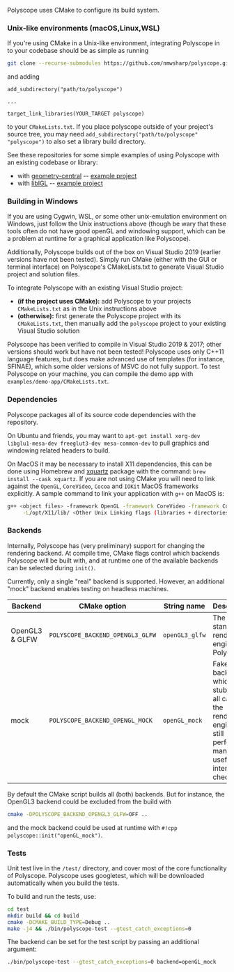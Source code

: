 Polyscope uses CMake to configure its build system. 

### Unix-like environments (macOS,Linux,WSL)

If you're using CMake in a Unix-like environment, integrating Polyscope in to your codebase should be as simple as running
```sh
git clone --recurse-submodules https://github.com/nmwsharp/polyscope.git
```
and adding
```
add_subdirectory("path/to/polyscope")

...

target_link_libraries(YOUR_TARGET polyscope)
```
to your `CMakeLists.txt`. If you place polyscope outside of your project's source tree, you may need 
`add_subdirectory("path/to/polyscope" "polyscope")` to also set a library build directory.

See these repositories for some simple examples of using Polyscope with an existing codebase or library:

- with [geometry-central](http://geometry-central.net) -- [example project](https://github.com/nmwsharp/gc-polyscope-project-template)
- with [libIGL](https://libigl.github.io/) -- [example project](https://github.com/nmwsharp/libigl-polyscope-project-template)


### Building in Windows

If you are using Cygwin, WSL, or some other unix-emulation environment on Windows, just follow the Unix instructions above (though be wary that these tools often do not have good openGL and windowing support, which can be a problem at runtime for a graphical application like Polyscope). 

Additionally, Polyscope builds out of the box on Visual Studio 2019 (earlier versions have not been tested). Simply run CMake (either with the GUI or terminal interface) on Polyscope's CMakeLists.txt to generate Visual Studio project and solution files. 

To integrate Polyscope with an existing Visual Studio project:

 - **(if the project uses CMake):** add Polyscope to your projects `CMakeLists.txt` as in the Unix instructions above
 - **(otherwise):** first generate the Polyscope project with its `CMakeLists.txt`, then manually add the `polyscope` project to your existing Visual Studio solution


Polyscope has been verified to compile in Visual Studio 2019 & 2017; other versions should work but have not been tested! Polyscope uses only C++11 language features, but does make advanced use of templates (for instance, SFINAE), which some older versions of MSVC do not fully support.  To test Polyscope on your machine, you can compile the demo app with `examples/demo-app/CMakeLists.txt`.

### Dependencies

Polyscope packages all of its source code dependencies with the repository.

On Ubuntu and friends, you may want to `apt-get install xorg-dev libglu1-mesa-dev freeglut3-dev mesa-common-dev` to pull graphics and windowing related headers to build.

On MacOS it may be necessary to install X11 dependencies, this can be done using Homebrew and [xquartz](https://www.xquartz.org/) package with the command: `brew install --cask xquartz`. If you are not using CMake you will need to link against the `OpenGL`, `CoreVideo`, `Cocoa` and `IOKit` MacOS frameworks explicitly. A sample command to link your application with `g++` on MacOS is:

```sh
g++ <object files> -framework OpenGL -framework CoreVideo -framework Cocoa -framework IOKit \
     -L/opt/X11/lib/ <Other Unix Linking flags (libraries + directories)>
```

### Backends

Internally, Polyscope has (very preliminary) support for changing the rendering backend. At compile time, CMake flags control which backends Polyscope will be built with, and at runtime one of the available backends can be selected during `init()`.

Currently, only a single "real" backend is supported. However, an additional "mock" backend enables testing on headless machines.

| **Backend** | **CMake option** | **String name** | **Description**
--- | --- | --- | ---
OpenGL3 & GLFW |  `POLYSCOPE_BACKEND_OPENGL3_GLFW` | `openGL3_glfw` | The standard rendering engine for Polyscope
mock |  `POLYSCOPE_BACKEND_OPENGL_MOCK` | `openGL_mock` | Fake backend which stubs out all calls to the rendering engine, but still performs many useful internal checks.

By default the CMake script builds all (both) backends. But for instance, the OpenGL3 backend could be excluded from the build with
```sh
cmake -DPOLYSCOPE_BACKEND_OPENGL3_GLFW=OFF ..
```
and the mock backend could be used at runtime with `#!cpp polyscope::init("openGL_mock")`.

### Tests

Unit test live in the `/test/` directory, and cover most of the core functionality of Polyscope. Polyscope uses googletest, which will be downloaded automatically when you build the tests.

To build and run the tests, use:

```sh
cd test
mkdir build && cd build
cmake -DCMAKE_BUILD_TYPE=Debug ..
make -j4 && ./bin/polyscope-test --gtest_catch_exceptions=0
```
The backend can be set for the test script by passing an additional argument:
```sh
./bin/polyscope-test --gtest_catch_exceptions=0 backend=openGL_mock
```

